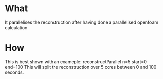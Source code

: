 <h1>What</h1>
It parallelises the reconstruction after having done a parallelised openfoam calculation
<h1>How</h1>
This is best shown with an exameple: reconstructParallel n=5 start=0 end=100
This will split the reconstruction over 5 cores between 0 and 100 seconds.
